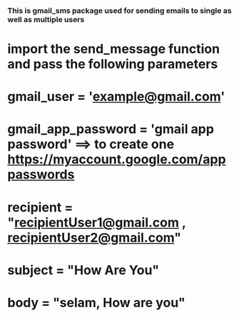 ### This is gmail_sms package used for sending emails to single as well as multiple users

# import the send_message function and pass the following parameters 

# gmail_user = 'example@gmail.com'
# gmail_app_password = 'gmail app password' ==> to create one https://myaccount.google.com/apppasswords  
# recipient = "recipientUser1@gmail.com , recipientUser2@gmail.com"
# subject = "How Are You"
# body = "selam, How are you"

